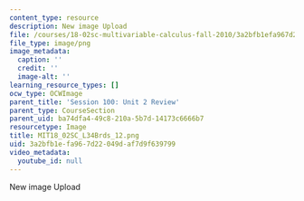 ```yaml
---
content_type: resource
description: New image Upload
file: /courses/18-02sc-multivariable-calculus-fall-2010/3a2bfb1efa967d22049daf7d9f639799_MIT18_02SC_L34Brds_12.png
file_type: image/png
image_metadata:
  caption: ''
  credit: ''
  image-alt: ''
learning_resource_types: []
ocw_type: OCWImage
parent_title: 'Session 100: Unit 2 Review'
parent_type: CourseSection
parent_uid: ba74dfa4-49c8-210a-5b7d-14173c6666b7
resourcetype: Image
title: MIT18_02SC_L34Brds_12.png
uid: 3a2bfb1e-fa96-7d22-049d-af7d9f639799
video_metadata:
  youtube_id: null
---
```

New image Upload

